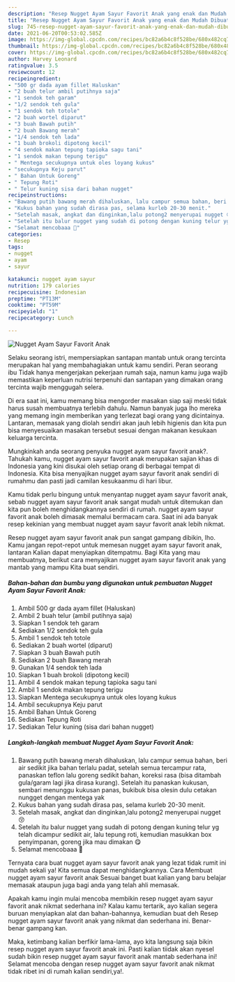 ```yaml
---
description: "Resep Nugget Ayam Sayur Favorit Anak yang enak dan Mudah Dibuat"
title: "Resep Nugget Ayam Sayur Favorit Anak yang enak dan Mudah Dibuat"
slug: 745-resep-nugget-ayam-sayur-favorit-anak-yang-enak-dan-mudah-dibuat
date: 2021-06-20T00:53:02.585Z
image: https://img-global.cpcdn.com/recipes/bc82a6b4c8f528be/680x482cq70/nugget-ayam-sayur-favorit-anak-foto-resep-utama.jpg
thumbnail: https://img-global.cpcdn.com/recipes/bc82a6b4c8f528be/680x482cq70/nugget-ayam-sayur-favorit-anak-foto-resep-utama.jpg
cover: https://img-global.cpcdn.com/recipes/bc82a6b4c8f528be/680x482cq70/nugget-ayam-sayur-favorit-anak-foto-resep-utama.jpg
author: Harvey Leonard
ratingvalue: 3.5
reviewcount: 12
recipeingredient:
- "500 gr dada ayam fillet Haluskan"
- "2 buah telur ambil putihnya saja"
- "1 sendok teh garam"
- "1/2 sendok teh gula"
- "1 sendok teh totole"
- "2 buah wortel diparut"
- "3 buah Bawah putih"
- "2 buah Bawang merah"
- "1/4 sendok teh lada"
- "1 buah brokoli dipotong kecil"
- "4 sendok makan tepung tapioka sagu tani"
- "1 sendok makan tepung terigu"
- " Mentega secukupnya untuk oles loyang kukus"
- "secukupnya Keju parut"
- " Bahan Untuk Goreng"
- " Tepung Roti"
- " Telur kuning sisa dari bahan nugget"
recipeinstructions:
- "Bawang putih bawang merah dihaluskan, lalu campur semua bahan, beri air sedikit jika bahan terlalu padat, setelah semua tercampur rata, panaskan teflon lalu goreng sedikit bahan, koreksi rasa (bisa ditambah gula/garam lagi jika dirasa kurang). Setelah itu panaskan kukusan, sembari menunggu kukusan panas, bukibuk bisa olesin dulu cetakan nungget dengan mentega yak"
- "Kukus bahan yang sudah dirasa pas, selama kurleb 20-30 menit."
- "Setelah masak, angkat dan dinginkan,lalu potong2 menyerupai nugget 😚"
- "Setelah itu balur nugget yang sudah di potong dengan kuning telur yg telah dicampur sedikit air, lalu tepung roti, kemudian masukkan box penyimpanan, goreng jika mau dimakan 😋"
- "Selamat mencobaaa 🥰"
categories:
- Resep
tags:
- nugget
- ayam
- sayur

katakunci: nugget ayam sayur 
nutrition: 179 calories
recipecuisine: Indonesian
preptime: "PT13M"
cooktime: "PT59M"
recipeyield: "1"
recipecategory: Lunch

---
```



![Nugget Ayam Sayur Favorit Anak](https://img-global.cpcdn.com/recipes/bc82a6b4c8f528be/680x482cq70/nugget-ayam-sayur-favorit-anak-foto-resep-utama.jpg)

Selaku seorang istri, mempersiapkan santapan mantab untuk orang tercinta merupakan hal yang membahagiakan untuk kamu sendiri. Peran seorang ibu Tidak hanya mengerjakan pekerjaan rumah saja, namun kamu juga wajib memastikan keperluan nutrisi terpenuhi dan santapan yang dimakan orang tercinta wajib menggugah selera.

Di era  saat ini, kamu memang bisa mengorder masakan siap saji meski tidak harus susah membuatnya terlebih dahulu. Namun banyak juga lho mereka yang memang ingin memberikan yang terlezat bagi orang yang dicintainya. Lantaran, memasak yang diolah sendiri akan jauh lebih higienis dan kita pun bisa menyesuaikan masakan tersebut sesuai dengan makanan kesukaan keluarga tercinta. 



Mungkinkah anda seorang penyuka nugget ayam sayur favorit anak?. Tahukah kamu, nugget ayam sayur favorit anak merupakan sajian khas di Indonesia yang kini disukai oleh setiap orang di berbagai tempat di Indonesia. Kita bisa menyajikan nugget ayam sayur favorit anak sendiri di rumahmu dan pasti jadi camilan kesukaanmu di hari libur.

Kamu tidak perlu bingung untuk menyantap nugget ayam sayur favorit anak, sebab nugget ayam sayur favorit anak sangat mudah untuk ditemukan dan kita pun boleh menghidangkannya sendiri di rumah. nugget ayam sayur favorit anak boleh dimasak memalui bermacam cara. Saat ini ada banyak resep kekinian yang membuat nugget ayam sayur favorit anak lebih nikmat.

Resep nugget ayam sayur favorit anak pun sangat gampang dibikin, lho. Kamu jangan repot-repot untuk memesan nugget ayam sayur favorit anak, lantaran Kalian dapat menyiapkan ditempatmu. Bagi Kita yang mau membuatnya, berikut cara menyajikan nugget ayam sayur favorit anak yang mantab yang mampu Kita buat sendiri.

<!--inarticleads1-->

##### Bahan-bahan dan bumbu yang digunakan untuk pembuatan Nugget Ayam Sayur Favorit Anak:

1. Ambil 500 gr dada ayam fillet (Haluskan)
1. Ambil 2 buah telur (ambil putihnya saja)
1. Siapkan 1 sendok teh garam
1. Sediakan 1/2 sendok teh gula
1. Ambil 1 sendok teh totole
1. Sediakan 2 buah wortel (diparut)
1. Siapkan 3 buah Bawah putih
1. Sediakan 2 buah Bawang merah
1. Gunakan 1/4 sendok teh lada
1. Siapkan 1 buah brokoli (dipotong kecil)
1. Ambil 4 sendok makan tepung tapioka sagu tani
1. Ambil 1 sendok makan tepung terigu
1. Siapkan  Mentega secukupnya untuk oles loyang kukus
1. Ambil secukupnya Keju parut
1. Ambil  Bahan Untuk Goreng
1. Sediakan  Tepung Roti
1. Sediakan  Telur kuning (sisa dari bahan nugget)




<!--inarticleads2-->

##### Langkah-langkah membuat Nugget Ayam Sayur Favorit Anak:

1. Bawang putih bawang merah dihaluskan, lalu campur semua bahan, beri air sedikit jika bahan terlalu padat, setelah semua tercampur rata, panaskan teflon lalu goreng sedikit bahan, koreksi rasa (bisa ditambah gula/garam lagi jika dirasa kurang). Setelah itu panaskan kukusan, sembari menunggu kukusan panas, bukibuk bisa olesin dulu cetakan nungget dengan mentega yak
1. Kukus bahan yang sudah dirasa pas, selama kurleb 20-30 menit.
1. Setelah masak, angkat dan dinginkan,lalu potong2 menyerupai nugget 😚
1. Setelah itu balur nugget yang sudah di potong dengan kuning telur yg telah dicampur sedikit air, lalu tepung roti, kemudian masukkan box penyimpanan, goreng jika mau dimakan 😋
1. Selamat mencobaaa 🥰




Ternyata cara buat nugget ayam sayur favorit anak yang lezat tidak rumit ini mudah sekali ya! Kita semua dapat menghidangkannya. Cara Membuat nugget ayam sayur favorit anak Sesuai banget buat kalian yang baru belajar memasak ataupun juga bagi anda yang telah ahli memasak.

Apakah kamu ingin mulai mencoba membikin resep nugget ayam sayur favorit anak nikmat sederhana ini? Kalau kamu tertarik, ayo kalian segera buruan menyiapkan alat dan bahan-bahannya, kemudian buat deh Resep nugget ayam sayur favorit anak yang nikmat dan sederhana ini. Benar-benar gampang kan. 

Maka, ketimbang kalian berfikir lama-lama, ayo kita langsung saja bikin resep nugget ayam sayur favorit anak ini. Pasti kalian tiidak akan nyesel sudah bikin resep nugget ayam sayur favorit anak mantab sederhana ini! Selamat mencoba dengan resep nugget ayam sayur favorit anak nikmat tidak ribet ini di rumah kalian sendiri,ya!.

